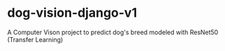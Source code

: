 # dog-vision-django-v1
A Computer Vison project to predict dog's breed modeled with ResNet50 (Transfer Learning)
